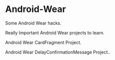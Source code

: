 # Android-Wear
Some Android Wear hacks.

Really Important Android Wear projects to learn.

Android Wear CardFragment Project.

Android Wear DelayConfirmationMessage Project..
